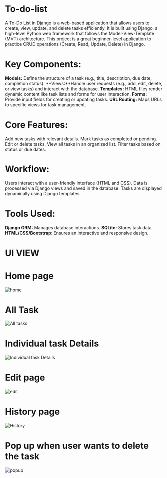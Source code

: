 # To-do-list
A To-Do List in Django is a web-based application that allows users to create, view, update, and delete tasks efficiently. It is built using Django, a high-level Python web framework that follows the Model-View-Template (MVT) architecture.
This project is a great beginner-level application to practice CRUD operations (Create, Read, Update, Delete) in Django.
# Key Components:
**Models:** Define the structure of a task (e.g., title, description, due date, completion status).
**Views:**Handle user requests (e.g., add, edit, delete, or view tasks) and interact with the database.
**Templates:** HTML files render dynamic content like task lists and forms for user interaction.
**Forms:** Provide input fields for creating or updating tasks.
**URL Routing:** Maps URLs to specific views for task management.
 # Core Features:
Add new tasks with relevant details.
Mark tasks as completed or pending.
Edit or delete tasks.
View all tasks in an organized list.
Filter tasks based on status or due dates.
# Workflow:
Users interact with a user-friendly interface (HTML and CSS).
Data is processed via Django views and saved in the database.
Tasks are displayed dynamically using Django templates.
# Tools Used:
**Django ORM:** Manages database interactions.
**SQLite:** Stores task data.
**HTML/CSS/Bootstrap**: Ensures an interactive and responsive design.

# UI VIEW
   # Home page
![home](https://github.com/user-attachments/assets/eb801857-e4dc-449d-af73-f8e08cb67f5b)
   # All Task 
![All tasks](https://github.com/user-attachments/assets/237bc77c-9cd8-495f-bec6-3121273d32cb)
   # Individual task Details
![Individual task Details](https://github.com/user-attachments/assets/431f8ed2-d012-44bb-baa4-8d4d3edc56ee)
   # Edit page
![edit ](https://github.com/user-attachments/assets/a2e91413-7de5-465c-a9a6-0549b85eceab)
  
   # History page
![History](https://github.com/user-attachments/assets/54148e7e-e44e-493a-bd42-d1433cfdfd35)
      
   # Pop up when user wants to delete the task
![popup](https://github.com/user-attachments/assets/f31ac250-211a-40ca-8749-8f6b6886ef39)
